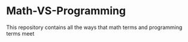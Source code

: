 # Math-VS-Programming
 
This repository contains all the ways that math terms and programming terms meet